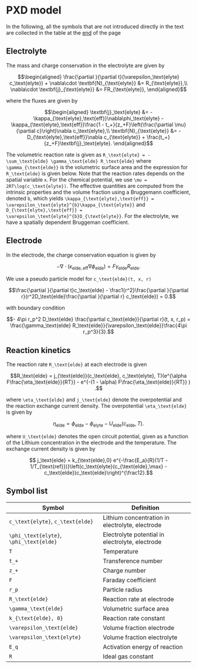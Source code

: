 # PXD model

In the following, all the symbols that are not introduced directly in the text are collected in the table at the
[end](@ref "Symbol list") of the page

## Electrolyte

The mass and charge conservation in the electrolyte are given by
```math
\begin{aligned}
  \frac{\partial }{\partial t}(\varepsilon_\text{elyte} c_\text{elyte}) + \nabla\cdot \textbf{N}_{\text{elyte}} &=  R_{\text{elyte}},\\
  \nabla\cdot \textbf{j}_{\text{elyte}} &= FR_{\text{elyte}},
\end{aligned}
```
where the fluxes are given by
```math
\begin{aligned}
  \textbf{j}_\text{elyte}   &= -\kappa_{\text{elyte},\text{eff}}\nabla\phi_\text{elyte} - \kappa_{\text{elyte},\text{eff}}\frac{1 - t_+}{z_+F}\left(\frac{\partial \mu}{\partial c}\right)\nabla c_\text{elyte},\\
  \textbf{N}_{\text{elyte}} &= - D_{\text{elyte},\text{eff}}\nabla c_{\text{elyte}} + \frac{t_+}{z_+F}\textbf{j}_\text{elyte}.
\end{aligned}
```
The volumetric reaction rate is given as ``R_\text{elyte} = -\sum_\text{elde} \gamma_\text{elde} R_\text{elde}`` where ``\gamma_{\text{elde}}`` is the volumetric surface area and the expression for ``R_\text{elde}`` is given below. Note that the reaction rates depends on the spatial variable ``x``. For the chemical potential, we use ``\mu = 2RT\log(c_\text{elyte})``. The effective quantities are computed from the intrinsic properties and the volume fraction using a Bruggemann coefficient, denoted ``b``, which yields ``\kappa_{\text{elyte},\text{eff}} = \varepsilon_\text{elyte}^{b}\kappa_{\text{elyte}}`` and ``D_{\text{elyte},\text{eff}} = \varepsilon_\text{elyte}^{b}D_{\text{elyte}}``. For the electrolyte, we have a spatially dependent Bruggeman coefficient.

## Electrode

In the electrode, the charge conservation equation is given by
```math
  -\nabla\cdot (\kappa_{\text{elde}, \text{eff}} \nabla \phi_\text{elde}) = F\gamma_\text{elde} R_{\text{elde}}.
```
We use a pseudo particle model for ``c_\text{elde}(t, x, r)``
```math
\frac{\partial }{\partial t}c_\text{elde} - \frac1{r^2}\frac{\partial }{\partial r}(r^2D_\text{elde}\frac{\partial }{\partial r} c_\text{elde}) = 0.
```
with boundary condition
```math
- 4\pi r_p^2 D_\text{elde} \frac{\partial c_\text{elde}}{\partial r}(t, x, r_p) = \frac{\gamma_\text{elde} R_\text{elde}}{\varepsilon_\text{elde}}\frac{4\pi r_p^3}{3}.
```

## Reaction kinetics

The reaction rate ``R_\text{elde}`` at each electrode is given
```math
R_\text{elde} = j_{\text{elde}}(c_\text{elde}, c_\text{elyte}, T)(e^{\alpha F\frac{\eta_\text{elde}}{RT}} - e^{-(1 - \alpha) F\frac{\eta_\text{elde}}{RT}} ) .
```
where ``\eta_\text{elde}`` and ``j_\text{elde}`` denote the overpotential and the reaction exchange current density. The overpotential
``\eta_\text{elde}`` is given by
```math
\eta_\text{elde} = \phi_\text{elde} - \phi_\text{elyte} - U_\text{elde}(c_\text{elde}, T).
```
where ``U_\text{elde}`` denotes the open circuit potential, given as a function of the Lithium concentration in the electrode
and the temperature.  The exchange current density is given by
```math
  j_\text{elde} = k_{\text{elde},0} e^{-\frac{E_a}{R}(1/T - 1/T_{\text{ref}})}\left(c_\text{elyte}(c_{\text{elde},\max} - c_\text{elde})c_\text{elde}\right)^{\frac12}.
```

## Symbol list

| Symbol                                      | Definition                                      |
|---------------------------------------------|-------------------------------------------------|
| ``c_\text{elyte}``, ``c_\text{elde}``       | Lithium concentration in electrolyte, electrode |
| ``\phi_\text{elyte}``, ``\phi_\text{elde}`` | Electrolyte potential in electrolyte, electrode |
| ``T``                                       | Temperature                                     |
| ``t_+``                                     | Transference number                             |
| ``z_+``                                     | Charge number                                   |
| ``F``                                       | Faraday coefficient                             |
| ``r_p``                                     | Particle radius                                 |
| ``R_\text{elde}``                           | Reaction rate at electrode                      |
| ``\gamma_\text{elde}``                      | Volumetric surface area                         |
| ``k_{\text{elde}, 0}``                      | Reaction rate constant                          |
| ``\varepsilon_\text{elde}``                 | Volume fraction electrode                       |
| ``\varepsilon_\text{elyte}``                | Volume fraction electrolyte                     |
| ``E_q``                                     | Activation energy of reaction                   |
| ``R``                                       | Ideal gas constant                              |

